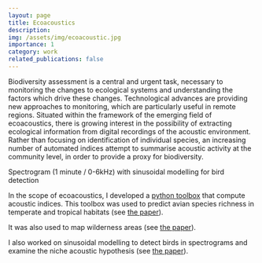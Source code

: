 ```yaml
---
layout: page
title: Ecoacoustics
description:
img: /assets/img/ecoacoustic.jpg
importance: 1
category: work
related_publications: false
---
```


Biodiversity assessment is a central and urgent task, necessary to monitoring the changes to ecological systems and
understanding the factors which drive these changes. Technological advances are providing new approaches to monitoring,
which are particularly useful in remote regions. Situated within the framework of the emerging field of ecoacoustics,
there is growing interest in the possibility of extracting ecological information from digital recordings of the
acoustic environment. Rather than focusing on identification of individual species, an increasing number of automated
indices attempt to summarise acoustic activity at the community level, in order to provide a proxy for biodiversity.

<div class="row">
    <div class="col-sm mt-3 mt-md-0">
        <img class="img-fluid rounded z-depth-1" src="{{ '/assets/img/ecoacoustic_full.jpg' | relative_url }}" alt=""
            title="Spectrogram with sinusoidal modelling for bird detection" />
    </div>
</div>
<div class="caption">
    Spectrogram (1 minute / 0-6kHz) with sinusoidal modelling for bird detection
</div>

In the scope of ecoacoustics, I developed a <a href="https://github.com/patriceguyot/Acoustic_Indices"
    target=blank>python toolbox</a> that compute acoustic indices. This toolbox was used to predict avian species
richness in temperate and tropical habitats (see <a href="https://oatao.univ-toulouse.fr/22642/1/eldridge_22642.pdf"
    target=blank>the paper</a>).

It was also used to map wilderness areas (see <a
    href="https://www.sciencedirect.com/science/article/pii/S0048969719337386?via%3Dihub" target=blank>the paper</a>).

I also worked on sinusoidal modelling to detect birds in spectrograms and examine the niche acoustic hypothesis (see <a
    href="https://oatao.univ-toulouse.fr/17162/1/guyot_17162.pdf" target=blank>the paper</a>).